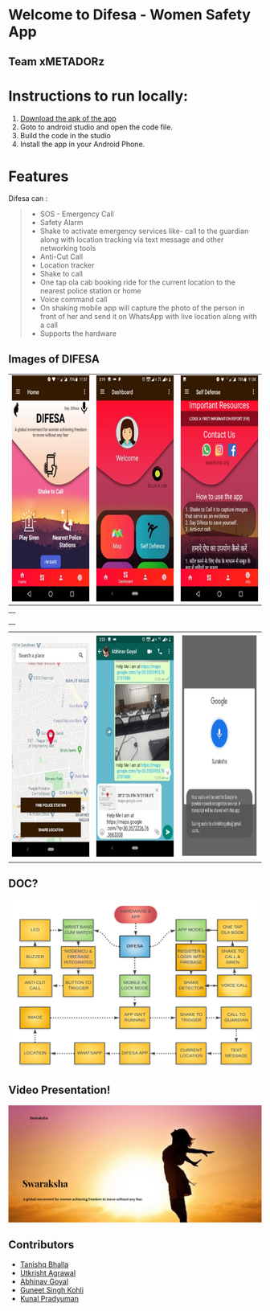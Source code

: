 # Welcome to Difesa  - Women Safety App 
## Team xMETADORz
 

# Instructions to run locally:
1. [Download the apk of the app](https://github.com/gutku10/Difesa/tree/master/app)
2. Goto to android studio and open the code file. 
3. Build the code in the studio 
4. Install the app in your Android Phone.


# Features

Difesa can :
>
>* SOS - Emergency Call
>* Safety Alarm
>* Shake to activate emergency services like- call to the guardian along with location tracking via text message and other networking tools
>* Anti-Cut Call
>* Location tracker
>* Shake to call
>* One tap ola cab booking ride for the current location to the nearest police station or home
>* Voice command call
>* On shaking mobile app will capture the photo of the person in front of her and send it on WhatsApp with live location along with a call
>* Supports the hardware

## Images of DIFESA


<table>
  <tr>
    <td align="center"><img src="https://github.com/gutku10/Difesa/blob/master/Screenshots/Home.jpeg"  height="450px;"width="400px;"alt=""/></td>
    <td align="right"><img src="https://github.com/gutku10/Difesa/blob/master/Screenshots/Dashboard.jpg" height="450px;" width="400px;"alt=""/><br /></td>
    <td align="center"><img src="https://github.com/gutku10/Difesa/blob/master/Screenshots/inst.jpeg" height="450px;" width="400px;"alt=""/></td>
   
    
  </tr>
  </table>
 <table>
  <tr>
   <td align="center"><img src="https://github.com/gutku10/Difesa/blob/master/Screenshots/Device1.JPG" alt=""/></td>
  </tr>
  </table>
  <table>
  <tr>
        <td align="center"><img src="https://github.com/gutku10/Difesa/blob/master/Screenshots/Nearest Police Station.jpg" height="440px;"width="400px;" alt=""/><br /></td>
        <td align="center"><img src="https://github.com/gutku10/Difesa/blob/master/Screenshots/On shake Sharing.jpg"height="440px;" width="400px;" alt=""/><br /></td>
        <td align="center"><img src="https://github.com/gutku10/Difesa/blob/master/Screenshots/Suraksha.PNG" height="450px;" width="400px;"alt=""/><br /></td>
  </tr>
</table>


## DOC?

[![Watch the video](https://github.com/gutku10/Difesa/blob/master/Screenshots/Capture4.PNG)](https://drive.google.com/file/d/1Pw4kqrUASmxf2HKSkL7gv3TsYIEwB1Ex/view?usp=sharing)




## Video Presentation!
[![Watch the video](https://github.com/gutku10/Difesa/blob/master/Screenshots/Capture3.PNG)](https://drive.google.com/file/d/1Pw4kqrUASmxf2HKSkL7gv3TsYIEwB1Ex/view?usp=sharing)



## Contributors
* [Tanishq Bhalla](https://github.com/)  
* [Utkrisht Agrawal](https://github.com/gutku10)  
* [Abhinav Goyal](https://github.com/zabhitak)  
* [Guneet Singh Kohli](https://github.com/guneetsk99)  
* [Kunal Pradyuman](https://github.com/lostaquila)  
